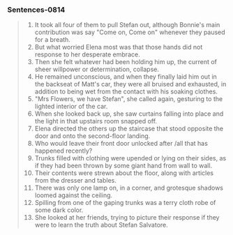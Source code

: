 

### Sentences-0814

> 1. It took all four of them to pull Stefan out, although Bonnie's main contribution was say "Come on, Come on" whenever they paused for a breath.
> 2. But what worried Elena most was that those hands did not response to her desperate embrace.
> 3. Then she felt whatever had been holding him up, the current of sheer willpower or determination, collapse.
> 4. He remained unconscious, and when they finally laid him out in the backseat of Matt's car, they were all bruised and exhausted, in addition to being wet from the contact with his soaking clothes.
> 5. "Mrs Flowers, we have Stefan", she called again, gesturing to the lighted  interior of the car.
> 6. When she looked back up, she saw curtains falling into place and the light in that upstairs room snapped off.
> 7. Elena directed the others up the staircase that stood opposite the door and onto the second-floor landing.
> 8. Who would leave their front door unlocked after /all that has happened recently?
> 9. Trunks filled with clothing were upended or lying on their sides, as if they had been thrown by some giant hand from wall to wall.
> 10. Their contents were strewn about the floor, along with articles from the dresser and tables.
> 11. There was only one lamp on, in a corner, and grotesque shadows loomed against the ceiling.
> 12. Spilling from one of the gaping trunks was a terry cloth robe of some dark color.
> 13. She looked at her friends, trying to picture their response if they were to learn the truth about Stefan Salvatore.